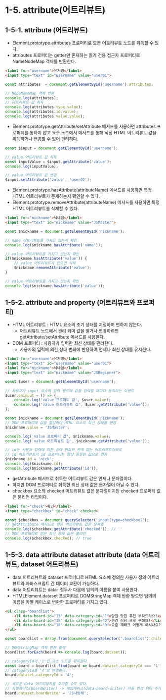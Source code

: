 # 1-5. attribute(어트리뷰트)

## 1-5-1. attribute (어트리뷰트)
- Element.prototype.attributes 프로퍼티로 모든 어트리뷰트 노드를 취득할 수 있다. 
- attributes 프로퍼티는 getter만 존재하는 읽기 전용 접근자 프로퍼티로 NameNodeMap 객체를 반환한다.   

```html
<label for="username">유저명</label>
<input type="text" id="username" value="user01">
```

```js
const attributes  = document.getElementById('username').attributes;

// NodeNameMap 객체 반환
console.log(attributes);
// 어트리뷰트 값 취득
console.log(attributes.type.value);
console.log(attributes.id.value);
console.log(attributes.value.value);
```

- Element.prototype.getAttribute/setAttribute 메서드를 사용하면 attributes 프로퍼티를 통하지 않고 요소 노드에서 메서드를 통해 직접 HTML 어트리뷰트 값을 취득하거나 변경할 수 있어 편리하다. 

```js
const $input = document.getElementById('username');

// value 어트리뷰트 값 취득
const inputValue = $input.getAttribute('value');
console.log(inputValue);

// value 어트리뷰트 값 변경
$input.setAttribute('value', 'user02');
```

- Element.prototype.hasAttribute(attributeName) 메서드를 사용하면 특정 HTML 어트리뷰트가 존재하는지 확인할 수 있다.
- Element.prototype.removeAttribute(attributeName) 메서드를 사용하면 특정 HTML 어트리뷰트를 삭제할 수 있다. 

```html
<label for="nickname">닉네임</label>
<input type="text" id="nickname" value="JSMaster">
```

```js
const $nickname = document.getElementById('nickname');

// name 어트리뷰트를 가지고 있는지 확인
console.log($nickname.hasAttribute('name'));

// value 어트리뷰트를 가지고 있는지 확인
if($nickname.hasAttribute('value')) {  
    // value 어트리뷰트가 있으면 삭제
    $nickname.removeAttribute('value');
}

// value 어트리뷰트를 가지고 있는지 확인
console.log($nickname.hasAttribute('value'));
```

## 1-5-2. attribute and property (어트리뷰트와 프로퍼티)

- HTML 어트리뷰트 : HTML 요소의 초기 상태를 지정하며 변하지 않는다.
  - 어트리뷰트 노드에서 관리 되며 값을 얻거나 변경하려면 getAttribute/setAttribute 메서드를 사용한다. 
- DOM 프로퍼티 : 사용자가 입력한 최신 상태를 관리한다. 
  - 사용자의 입력에 의한 상태 변화에 반응하여 언제나 최신 상태를 유지한다.

```html
<label for="username">유저명</label>
<input type="text" id="username" value="user01">
<label for="nickname">닉네임</label>
<input type="text" id="nickname" value="JSBeginner">
```

```js
const $user = document.getElementById('username');   
        
// 사용자가 input 요소의 입력 필드에 값을 입력할 때마다 동작하는 이벤트
$user.oninput = () => {
    console.log('value 프로퍼티 값', $user.value);
    console.log('value 어트리뷰트 값', $user.getAttribute('value'));
};

const $nickname = document.getElementById('nickname');
// DOM 프로퍼티에 값을 할당하여 HTML 요소의 최신 상태를 변경
$nickname.value = 'JSMaster';

console.log('value 프로퍼티 값', $nickname.value);
console.log('value 어트리뷰트 값', $nickname.getAttribute('value'));

// id는 사용자 입력에 의한 상태 변화와 관계 없는 어트리뷰트이므로
// id 어트리뷰트와 id 프로퍼티는 항상 동일한 값으로 연동
$nickname.id = 'nick';
console.log($nickname.id);
console.log($nickname.getAttribute('id'));
```

- getAttribute 메서드로 취득한 어트리뷰트 값은 언제나 문자열이다.
- 하지만 DOM 프로퍼티로 취득한 최신 상태 값은 문자열이 아닐 수 있다.
- checkbox 요소의 checked 어트리뷰트 값은 문자열이지만 checked 프로퍼티 값은 불리언 타입이다.

```html
<label for="check">확인</label>
<input type="checkbox" id="check" checked>
```

```js
const $checkbox = document.querySelector('input[type=checkbox]');
// getAttribute 메서드로 얻은 어트리뷰트 값은 문자열
console.log($checkbox.getAttribute('checked')); // ''
// DOM 프로퍼티로 얻은 최신 상태 값은 불리언
console.log($checkbox.checked); // true
```


## 1-5-3. data attribute dataset attribute (data 어트리뷰트, dataset 어트리뷰트)

- data 어트리뷰트와 dataset 프로퍼티로 HTML 요소에 정의한 사용자 정의 어트리뷰트와 자바스크립트 간 데이터 교환이 가능하다. 
- data 어트리뷰트는 data- 접두사 다음에 임의의 이름을 붙여 사용한다.
- HTMLElement.dataset 프로퍼티로 DOMStringMap 객체 반환 받으면 임의의 이름을 카멜 케이스로 변환한 프로퍼티를 가지고 있다. 

```html
<ul class="boardlist">
    <li data-board-id="13" data-category-id="1">망원 맛집 추천 부탁드려요!</li>
    <li data-board-id="15" data-category-id="2">한강 러닝 크루 구해요!</li>
    <li data-board-id="18" data-category-id="3">요즘 재태크 어떻게 하시나요?</li>
</ul>
```

```js
const boardlist = Array.from(document.querySelector('.boardlist').children);

// DOMStringMap 객체 반환 출력
boardlist.forEach(board => console.log(board.dataset));

// categoryId가 '1'인 요소 노드를 취득한다.
const board = boardlist.find(board => board.dataset.categoryId === '1'); 
// categoryId를 '4'로 변경한다.
board.dataset.categoryId = '4';

// 새로운 data 어트리뷰트를 추가할 수도 있다.
// 카멜케이스(boardWriter) -> 케밥케이스(data-board-writer) 자동 변경 되어 추가
board.dataset.boardWriter = 'JS사랑해';
```